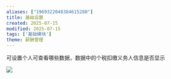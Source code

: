 ```yaml
---
aliases: ["1969322048384615280"]
title: 基础设置
created: 2025-07-15
modified: 2025-07-15
tags: ['基础模块']
theme: 薪酬管理
---
```


可设置个人可查看哪些数据，数据中的个税扣缴义务人信息是否显示

![](3ccb101de190266af5d39be82b529894.jpg)
